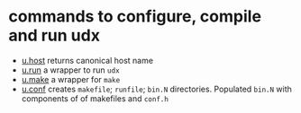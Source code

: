 # commands to configure, compile and run udx

* [u.host](u.host) returns canonical host name
* [u.run](u.run) a wrapper to run `udx`
* [u.make](u.make) a wrapper for `make`
* [u.conf](u.conf) creates `makefile`; `runfile`; `bin.N` directories.
  Populated `bin.N` with components of of makefiles and `conf.h`
